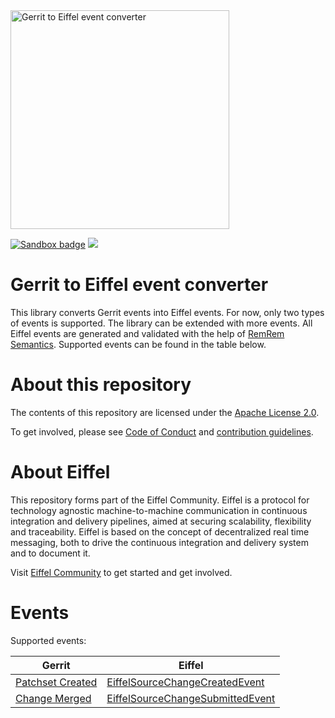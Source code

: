 <!---
   Copyright 2018 Ericsson AB.
   For a full list of individual contributors, please see the commit history.

   Licensed under the Apache License, Version 2.0 (the "License");
   you may not use this file except in compliance with the License.
   You may obtain a copy of the License at

       http://www.apache.org/licenses/LICENSE-2.0

   Unless required by applicable law or agreed to in writing, software
   distributed under the License is distributed on an "AS IS" BASIS,
   WITHOUT WARRANTIES OR CONDITIONS OF ANY KIND, either express or implied.
   See the License for the specific language governing permissions and
   limitations under the License.
--->

<img src="./images/logo.png" alt="Gerrit to Eiffel event converter" width="350"/>

[![Sandbox badge](https://img.shields.io/badge/Stage-Sandbox-yellow)](https://github.com/eiffel-community/community/blob/master/PROJECT_LIFECYCLE.md#stage-sandbox)
[![](https://jitpack.io/v/eiffel-community/eiffel-gerrit-lib.svg)](https://jitpack.io/#eiffel-community/eiffel-gerrit-lib)

# Gerrit to Eiffel event converter

This library converts Gerrit events into Eiffel events. For now, only two types of events is supported. The library can be extended with more events. All Eiffel events are generated and validated with the help of [RemRem Semantics](https://github.com/eiffel-community/eiffel-remrem-semantics). Supported events can be found in the table below. 

# About this repository

The contents of this repository are licensed under the [Apache License 2.0](./LICENSE).

To get involved, please see [Code of Conduct](https://github.com/eiffel-community/.github/blob/master/CODE_OF_CONDUCT.md) and [contribution guidelines](https://github.com/eiffel-community/.github/blob/master/CONTRIBUTING.md).

# About Eiffel

This repository forms part of the Eiffel Community. Eiffel is a protocol for technology agnostic machine-to-machine communication in continuous integration and delivery pipelines, aimed at securing scalability, flexibility and traceability. Eiffel is based on the concept of decentralized real time messaging, both to drive the continuous integration and delivery system and to document it.

Visit [Eiffel Community](https://eiffel-community.github.io) to get started and get involved.

# Events

Supported events:

| Gerrit                           | Eiffel                           |
| -------------------------------- | -------------------------------- |
| [Patchset Created](https://gerrit-review.googlesource.com/Documentation/cmd-stream-events.html#_patchset_created)                 | [EiffelSourceChangeCreatedEvent](https://github.com/eiffel-community/eiffel/blob/master/eiffel-vocabulary/EiffelSourceChangeCreatedEvent.md)   |
| [Change Merged](https://gerrit-review.googlesource.com/Documentation/cmd-stream-events.html#_change_merged)                    | [EiffelSourceChangeSubmittedEvent](https://github.com/eiffel-community/eiffel/blob/master/eiffel-vocabulary/EiffelSourceChangeSubmittedEvent.md) |
